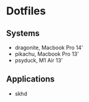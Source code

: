 # Dotfiles

## Systems

- dragonite, Macbook Pro 14'
- pikachu, Macbook Pro 13'
- psyduck, M1 Air 13'

## Applications

- skhd
